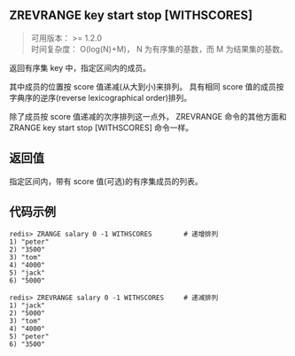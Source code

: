 ## ZREVRANGE key start stop [WITHSCORES]
>可用版本： >= 1.2.0 <br/>
>时间复杂度： O(log(N)+M)， N 为有序集的基数，而 M 为结果集的基数。

返回有序集 key 中，指定区间内的成员。

其中成员的位置按 score 值递减(从大到小)来排列。 具有相同 score 值的成员按字典序的逆序(reverse lexicographical order)排列。

除了成员按 score 值递减的次序排列这一点外， ZREVRANGE 命令的其他方面和 ZRANGE key start stop [WITHSCORES] 命令一样。

## 返回值

指定区间内，带有 score 值(可选)的有序集成员的列表。

## 代码示例

```shell script
redis> ZRANGE salary 0 -1 WITHSCORES        # 递增排列
1) "peter"
2) "3500"
3) "tom"
4) "4000"
5) "jack"
6) "5000"

redis> ZREVRANGE salary 0 -1 WITHSCORES     # 递减排列
1) "jack"
2) "5000"
3) "tom"
4) "4000"
5) "peter"
6) "3500"
```
   